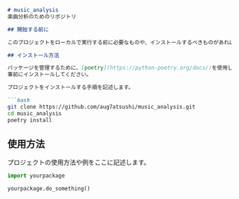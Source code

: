 ```markdown

# music_analysis
楽曲分析のためのリポジトリ

## 開始する前に

このプロジェクトをローカルで実行する前に必要なものや、インストールするべきものがあればここに記述します。

## インストール方法

パッケージを管理するために、[poetry](https://python-poetry.org/docs/)を使用します。
事前にインストールしてください。

プロジェクトをインストールする手順を記述します。

```bash
git clone https://github.com/aug7atsushi/music_analysis.git
cd music_analysis
poetry install
```

## 使用方法

プロジェクトの使用方法や例をここに記述します。

```python
import yourpackage

yourpackage.do_something()
```
